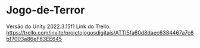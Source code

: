 # Jogo-de-Terror

Versão do Unity 2022.3.15f1
Link do Trello: https://trello.com/invite/projetojogosdigitais/ATTI5fa60d8daec6384467a7c6bf7003a86eF63EE645
